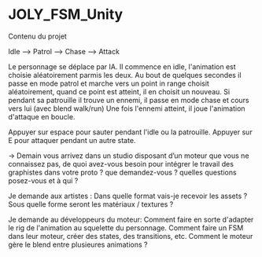 # JOLY_FSM_Unity
 
Contenu du projet

Idle --> Patrol --> Chase --> Attack

Le personnage se déplace par IA.
Il commence en idle, l'animation est choisie aléatoirement parmis les deux.
Au bout de quelques secondes il passe en mode patrol et marche vers un point in range choisit aléatoirement,
quand ce point est atteint, il en choisit un nouveau.
Si pendant sa patrouille il trouve un ennemi, il passe en mode chase et cours vers lui (avec blend walk/run)
Une fois l'ennemi atteint, il joue l'animation d'attaque en boucle.

Appuyer sur espace pour sauter pendant l'idle ou la patrouille.
Appuyer sur E pour attaquer pendant un autre state.

-> Demain vous arrivez dans un studio disposant d’un moteur que vous ne connaissez pas, 
de quoi avez-vous besoin pour intégrer le travail des graphistes dans votre proto ? 
que demandez-vous ? 
quelles questions posez-vous et à qui ?

Je demande aux artistes : 
Dans quelle format vais-je recevoir les assets ?
Sous quelle forme seront les matériaux / textures ?


Je demande au développeurs du moteur: 
Comment faire en sorte d'adapter le rig de l'animation au squelette du personnage.
Comment faire un FSM dans leur moteur, créer des states, des transitions, etc.
Comment le moteur gère le blend entre plusieures animations ?

